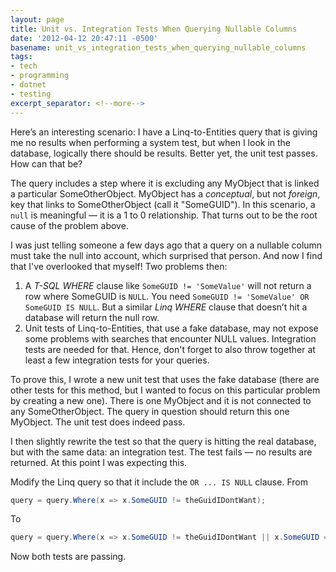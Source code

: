 ```yaml
---
layout: page
title: Unit vs. Integration Tests When Querying Nullable Columns
date: '2012-04-12 20:47:11 -0500'
basename: unit_vs_integration_tests_when_querying_nullable_columns
tags:
- tech
- programming
- dotnet
- testing
excerpt_separator: <!--more-->
---
```


Here&rsquo;s an interesting scenario: I have a Linq-to-Entities query that is
giving me no results when performing a system test, but when I look in the
database, logically there should be results. Better yet, the unit test passes.
How can that be?

<!--more-->

The query includes a step where it is excluding any MyObject that is linked a
particular SomeOtherObject. MyObject has a _conceptual_, but not _foreign_, key
that links to SomeOtherObject (call it "SomeGUID"). In this scenario, a `null`
is meaningful &mdash; it is a 1 to 0 relationship. That turns out to be the root
cause of the problem above.

I was just telling someone a few days ago that a query on a nullable column must
take the null into account, which surprised that person. And now I find that
I've overlooked that myself! Two problems then:

1. A _T-SQL WHERE_ clause like `SomeGUID !=
'SomeValue'` will not return a row where SomeGUID
is `NULL`. You need `SomeGUID !=
'SomeValue' OR SomeGUID IS NULL`. But a similar
_Linq WHERE_ clause that doesn&rsquo;t hit a database will
return the null row.
1. Unit tests of Linq-to-Entities, that use a fake database, may
not expose some problems with searches that encounter NULL values.
Integration tests are needed for that. Hence, don't forget to also
throw together at least a few integration tests for your
queries.

To prove this, I wrote a new unit test that uses the fake
database (there are other tests for this method, but I wanted to
focus on this particular problem by creating a new one). There is
one MyObject and it is not connected to any SomeOtherObject. The
query in question should return this one MyObject. The unit test
does indeed pass.

I then slightly rewrite the test so that the query is hitting
the real database, but with the same data: an integration test. The
test fails &mdash; no results are returned. At this point I was
expecting this.

Modify the Linq query so that it include the `OR ...
IS NULL` clause. From

```csharp
query = query.Where(x => x.SomeGUID != theGuidIDontWant);
```

To

```csharp
query = query.Where(x => x.SomeGUID != theGuidIDontWant || x.SomeGUID == null);
```

Now both tests are passing.
